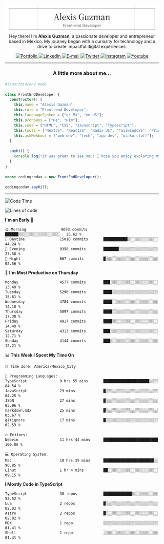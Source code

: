 <img align='right' src="./Banner.png" width="" />
<p align='center'>Hey there! I’m <strong>Alexis Guzman</strong>, a passionate developer and entrepreneur based in Mexico. My journey began with a curiosity for technology and a drive to create impactful digital experiences.</p>

<div align='center'>
  <a href='https://www.codingcodax.dev' target='_blank'>
    <img alt='Portfolio' src='https://img.shields.io/badge/Portfolio-black?logo=vercel&style=flat-square'>
  </a>
  <a href='https://linkedin.com/in/codingcodax' target='_blank'>
    <img alt='LinkedIn' src='https://img.shields.io/badge/LinkedIn-black?logo=LinkedIn&style=flat-square'>
  </a>
  <a href='mailto:hello@codingcodax.com' target='_blank'>
    <img alt='E-mail' src='https://img.shields.io/badge/Email-black?logo=Gmail&style=flat-square'>
  </a>
  <a href='https://x.com/codingcodax' target='_blank'>
    <img alt='Twitter' src='https://img.shields.io/badge/X-black?logo=X&style=flat-square'>
  </a>
  <a href='https://www.instagram.com/codingcodax' target='_blank'>
    <img alt='Instagram' src='https://img.shields.io/badge/Instagram-black?logo=Instagram&style=flat-square'>
  </a>
  <a href='https://www.youtube.com/@codingcodax' target='_blank'>
    <img alt='Youtube' src='https://img.shields.io/badge/YouTube-black?logo=Youtube&style=flat-square'>
  </a>
</div>


---

<h3 align='center'>A little more about me...</h3>

```typescript
#!/usr/bin/env node

class FrontEndDeveloper {
  constructor() {
    this.name = "Alexis Guzman";
    this.role = "Front-end Developer";
    this.languageSpoken = ["es_MX", "en_US"];
    this.pronouns = ["He", "Him"];
    this.code = ["HTML", "CSS", "Javascript", "Typescript"];
    this.tools = ["NextJS", "ReactJS", "Radix UI", "TailwindCSS", "Prisma", "Shadcn UI"];
    this.askMeAbout = ["web dev", "tech", "app dev", "otaku stuff"];
  }

  sayHi() {
    console.log("It was great to see you! I hope you enjoy exploring my work.");
  }
}

const codingcodax = new FrontEndDeveloper();

codingcodax.sayHi();
```

---

<!--START_SECTION:waka-->
![Code Time](http://img.shields.io/badge/Code%20Time-3%2C093%20hrs%2027%20mins-blue)

![Lines of code](https://img.shields.io/badge/From%20Hello%20World%20I%27ve%20Written-10.8%20million%20lines%20of%20code-blue)

**I'm an Early 🐤** 

```text
🌞 Morning                8693 commits        ██████░░░░░░░░░░░░░░░░░░░   25.62 % 
🌆 Daytime                15010 commits       ███████████░░░░░░░░░░░░░░   44.24 % 
🌃 Evening                9358 commits        ███████░░░░░░░░░░░░░░░░░░   27.58 % 
🌙 Night                  867 commits         █░░░░░░░░░░░░░░░░░░░░░░░░   02.56 % 
```
📅 **I'm Most Productive on Thursday** 

```text
Monday                   4577 commits        ███░░░░░░░░░░░░░░░░░░░░░░   13.49 % 
Tuesday                  5296 commits        ████░░░░░░░░░░░░░░░░░░░░░   15.61 % 
Wednesday                4784 commits        ████░░░░░░░░░░░░░░░░░░░░░   14.10 % 
Thursday                 5897 commits        ████░░░░░░░░░░░░░░░░░░░░░   17.38 % 
Friday                   4917 commits        ████░░░░░░░░░░░░░░░░░░░░░   14.49 % 
Saturday                 4313 commits        ███░░░░░░░░░░░░░░░░░░░░░░   12.71 % 
Sunday                   4144 commits        ███░░░░░░░░░░░░░░░░░░░░░░   12.21 % 
```


📊 **This Week I Spent My Time On** 

```text
🕑︎ Time Zone: America/Mexico_City

💬 Programming Languages: 
TypeScript               9 hrs 55 mins       █████████████████████░░░░   84.54 % 
JavaScript               29 mins             █░░░░░░░░░░░░░░░░░░░░░░░░   04.25 % 
JSON                     27 mins             █░░░░░░░░░░░░░░░░░░░░░░░░   03.96 % 
markdown.mdx             25 mins             █░░░░░░░░░░░░░░░░░░░░░░░░   03.67 % 
gitignore                17 mins             █░░░░░░░░░░░░░░░░░░░░░░░░   02.53 % 

🔥 Editors: 
Neovim                   11 hrs 44 mins      █████████████████████████   100.00 % 

💻 Operating System: 
Mac                      10 hrs 39 mins      ███████████████████████░░   90.85 % 
Linux                    1 hr 4 mins         ██░░░░░░░░░░░░░░░░░░░░░░░   09.15 % 
```

**I Mostly Code in TypeScript** 

```text
TypeScript               38 repos            █████████████░░░░░░░░░░░░   53.52 % 
Lua                      2 repos             █░░░░░░░░░░░░░░░░░░░░░░░░   02.82 % 
Astro                    2 repos             █░░░░░░░░░░░░░░░░░░░░░░░░   02.82 % 
MDX                      1 repo              ░░░░░░░░░░░░░░░░░░░░░░░░░   01.41 % 
Shell                    1 repo              ░░░░░░░░░░░░░░░░░░░░░░░░░   01.41 % 
```




<!--END_SECTION:waka-->
